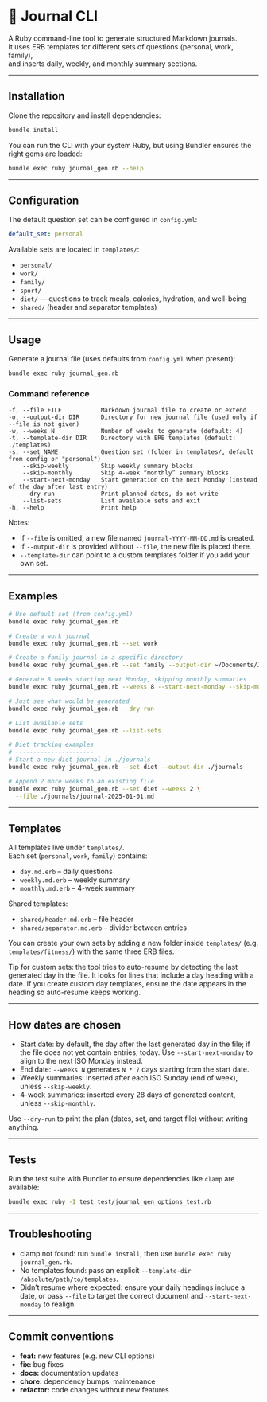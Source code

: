 # 📓 Journal CLI

A Ruby command-line tool to generate structured Markdown journals.  
It uses ERB templates for different sets of questions (personal, work, family),  
and inserts daily, weekly, and monthly summary sections.

---

## Installation

Clone the repository and install dependencies:

```bash
bundle install
```

You can run the CLI with your system Ruby, but using Bundler ensures the right gems are loaded:

```bash
bundle exec ruby journal_gen.rb --help
```

---

## Configuration

The default question set can be configured in `config.yml`:

```yaml
default_set: personal
```

Available sets are located in `templates/`:

- `personal/`
- `work/`
- `family/`
- `sport/`
- `diet/` — questions to track meals, calories, hydration, and well-being
- `shared/` (header and separator templates)

---

## Usage

Generate a journal file (uses defaults from `config.yml` when present):

```bash
bundle exec ruby journal_gen.rb
```

### Command reference

```
-f, --file FILE           Markdown journal file to create or extend
-o, --output-dir DIR      Directory for new journal file (used only if --file is not given)
-w, --weeks N             Number of weeks to generate (default: 4)
-t, --template-dir DIR    Directory with ERB templates (default: ./templates)
-s, --set NAME            Question set (folder in templates/, default from config or "personal")
    --skip-weekly         Skip weekly summary blocks
    --skip-monthly        Skip 4-week “monthly” summary blocks
    --start-next-monday   Start generation on the next Monday (instead of the day after last entry)
    --dry-run             Print planned dates, do not write
    --list-sets           List available sets and exit
-h, --help                Print help
```

Notes:

- If `--file` is omitted, a new file named `journal-YYYY-MM-DD.md` is created.
- If `--output-dir` is provided without `--file`, the new file is placed there.
- `--template-dir` can point to a custom templates folder if you add your own set.

---

## Examples

```bash
# Use default set (from config.yml)
bundle exec ruby journal_gen.rb

# Create a work journal
bundle exec ruby journal_gen.rb --set work

# Create a family journal in a specific directory
bundle exec ruby journal_gen.rb --set family --output-dir ~/Documents/Journals

# Generate 8 weeks starting next Monday, skipping monthly summaries
bundle exec ruby journal_gen.rb --weeks 8 --start-next-monday --skip-monthly

# Just see what would be generated
bundle exec ruby journal_gen.rb --dry-run

# List available sets
bundle exec ruby journal_gen.rb --list-sets

# Diet tracking examples
# ----------------------
# Start a new diet journal in ./journals
bundle exec ruby journal_gen.rb --set diet --output-dir ./journals

# Append 2 more weeks to an existing file
bundle exec ruby journal_gen.rb --set diet --weeks 2 \
  --file ./journals/journal-2025-01-01.md
```

---

## Templates

All templates live under `templates/`.  
Each set (`personal`, `work`, `family`) contains:

- `day.md.erb` – daily questions  
- `weekly.md.erb` – weekly summary  
- `monthly.md.erb` – 4-week summary  

Shared templates:

- `shared/header.md.erb` – file header  
- `shared/separator.md.erb` – divider between entries  

You can create your own sets by adding a new folder inside `templates/`
(e.g. `templates/fitness/`) with the same three ERB files.

Tip for custom sets: the tool tries to auto-resume by detecting the last generated
day in the file. It looks for lines that include a day heading with a date. If you
create custom day templates, ensure the date appears in the heading so auto-resume
keeps working.

---

## How dates are chosen

- Start date: by default, the day after the last generated day in the file; if the
  file does not yet contain entries, today. Use `--start-next-monday` to align to
  the next ISO Monday instead.
- End date: `--weeks N` generates `N * 7` days starting from the start date.
- Weekly summaries: inserted after each ISO Sunday (end of week), unless `--skip-weekly`.
- 4-week summaries: inserted every 28 days of generated content, unless `--skip-monthly`.

Use `--dry-run` to print the plan (dates, set, and target file) without writing anything.

---

## Tests

Run the test suite with Bundler to ensure dependencies like `clamp` are available:

```bash
bundle exec ruby -I test test/journal_gen_options_test.rb
```

---

## Troubleshooting

- clamp not found: run `bundle install`, then use `bundle exec ruby journal_gen.rb`.
- No templates found: pass an explicit `--template-dir /absolute/path/to/templates`.
- Didn’t resume where expected: ensure your daily headings include a date, or pass
  `--file` to target the correct document and `--start-next-monday` to realign.

---

## Commit conventions

- **feat:** new features (e.g. new CLI options)  
- **fix:** bug fixes  
- **docs:** documentation updates  
- **chore:** dependency bumps, maintenance  
- **refactor:** code changes without new features  
